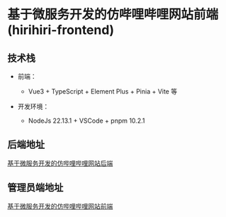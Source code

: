 # 基于微服务开发的仿哔哩哔哩网站前端(hirihiri-frontend)

## 技术栈

- 前端：
    - Vue3 + TypeScript + Element Plus + Pinia + Vite 等

- 开发环境：
    - NodeJs 22.13.1 + VSCode + pnpm 10.2.1
## 后端地址

[基于微服务开发的仿哔哩哔哩网站后端](https://github.com/inory121/hirihiri-backend)

## 管理员端地址

[基于微服务开发的仿哔哩哔哩网站前端](https://github.com/inory121/hirihiri-admin)

